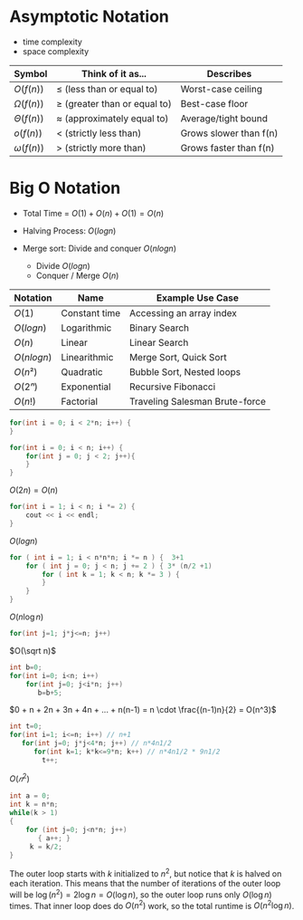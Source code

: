# Asymptotic Notation
- time complexity
- space complexity

|Symbol|Think of it as...|	Describes|
|---|---|---|
|$O(f(n))$|≤ (less than or equal to)|Worst-case ceiling|
|$Ω(f(n))$|≥ (greater than or equal to)|Best-case floor|
|$Θ(f(n))$|≈ (approximately equal to)|Average/tight bound|
|$o(f(n))$|< (strictly less than)|Grows slower than f(n)|
|$ω(f(n))$|> (strictly more than)|Grows faster than f(n)|

# Big O Notation
- Total Time = $O(1) + O(n) + O(1) = O(n)$

- Halving Process: $O(log n)$
- Merge sort: Divide and conquer $O(n log n)$
    - Divide $O(log n)$
    - Conquer / Merge $O(n)$

|Notation|Name|Example Use Case|
|---|---|---|
|$O(1)$|Constant time|Accessing an array index|
|$O(log n)$|Logarithmic|Binary Search|
|$O(n)$|Linear|Linear Search|
|$O(n log n)$|Linearithmic|Merge Sort, Quick Sort|
|$O(n²)$|Quadratic|Bubble Sort, Nested loops|
|$O(2ⁿ)$|Exponential|Recursive Fibonacci|
|$O(n!)$|Factorial|Traveling Salesman Brute-force|

```C++
for(int i = 0; i < 2*n; i++) {
}

for(int i = 0; i < n; i++) {
    for(int j = 0; j < 2; j++){
    }
}
```
$O(2n) = O(n)$
```C++
for(int i = 1; i < n; i *= 2) {
    cout << i << endl;
}
```
$O(log n)$
```C++
for ( int i = 1; i < n*n*n; i *= n ) {  3+1
    for ( int j = 0; j < n; j += 2 ) { 3* (n/2 +1)
        for ( int k = 1; k < n; k *= 3 ) {
        }
    }
}
```
$O(n \log n)$
```C++
for(int j=1; j*j<=n; j++)
```
$O(\sqrt n)$
```C++
int b=0;
for(int i=0; i<n; i++) 
    for(int j=0; j<i*n; j++) 
       b=b+5;
```
$0 + n + 2n + 3n + 4n + ... + n(n-1) = n \cdot \frac{(n-1)n}{2} = O(n^3)$
```C++
int t=0;
for(int i=1; i<=n; i++) // n+1
   for(int j=0; j*j<4*n; j++) // n*4n1/2
      for(int k=1; k*k<=9*n; k++) // n*4n1/2 * 9n1/2
        t++;
```
$O(𝑛^2)$
```C++
int a = 0;
int k = n*n;
while(k > 1) 
{
    for (int j=0; j<n*n; j++) 
       { a++; }
     k = k/2;
}
```
The outer loop starts with $k$ initialized to $n^2$, but notice that $k$ is halved on each iteration. This means that the number of iterations of the outer loop will be $\log (n^2) = 2 \log n = O(\log n)$, so the outer loop runs only $O(\log n)$ times. That inner loop does do $O(n^2)$ work, so the total runtime is $O(n^2 \log n)$.